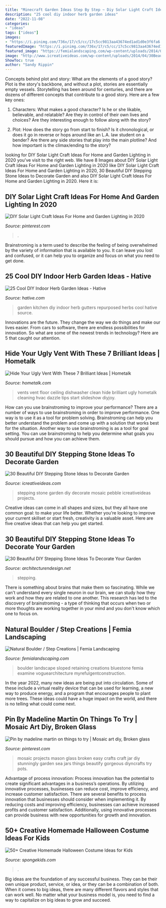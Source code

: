 ```yaml
---
title: "Minecraft Garden Ideas Step By Step ~ Diy Solar Light Craft Ideas For Home And Garden Lighting In 2020"
description: "25 cool diy indoor herb garden ideas"
date: "2022-11-08"
categories:
- "ideas"
tags: ["ideas"]
images:
- "https://i.pinimg.com/736x/17/c5/cc/17c5cc9813aa43674ed1ad1d0e3f6fa6.jpg"
featuredImage: "https://i.pinimg.com/736x/17/c5/cc/17c5cc9813aa43674ed1ad1d0e3f6fa6.jpg"
featured_image: "https://femialandscaping.com/wp-content/uploads/2014/03/3-natbldrstepcreate1.jpg"
image: "http://www.icreativeideas.com/wp-content/uploads/2014/04/30BeautifulDIYSteppingStoneIdeastoDecorateYourGarden1.jpg?ae727b"
ShowToc: true
author: "Sandy Rippin"
---
```



Concepts behind plot and story: What are the elements of a good story?
Plot is the story's backbone, and without a plot, stories are essentially empty vessels. Storytelling has been around for centuries, and there are dozens of different concepts that contribute to a good story. Here are a few key ones:
1) Characters: What makes a good character? Is he or she likable, believable, and relatable? Are they in control of their own lives and choices? Are they interesting enough to follow along with the story?

2) Plot: How does the story go from start to finish? Is it chronological, or does it go in reverse or hops around like an L.A. law student on a bender? Are there any side stories that play into the main plotline? And how important is the climax/ending to the story?

	

		
looking for DIY Solar Light Craft Ideas For Home and Garden Lighting in 2020 you've visit to the right web. We have 8 Images about DIY Solar Light Craft Ideas For Home and Garden Lighting in 2020 like DIY Solar Light Craft Ideas For Home and Garden Lighting in 2020, 30 Beautiful DIY Stepping Stone Ideas to Decorate Garden and also DIY Solar Light Craft Ideas For Home and Garden Lighting in 2020. Here it is:
		
    
## DIY Solar Light Craft Ideas For Home And Garden Lighting In 2020

<img loading=lazy src="https://i.pinimg.com/736x/df/c2/9d/dfc29dbcf7db345f711b10c274be6fa0.jpg" onerror="this.onerror=null;this.src='https://tse2.mm.bing.net/th?id=OIP.1OoyhaZcUaaWfTzRWySi2QHaLH&amp;pid=15.1';" alt="DIY Solar Light Craft Ideas For Home and Garden Lighting in 2020">

_Source: pinterest.com_

>. 

	

Brainstroming is a term used to describe the feeling of being overwhelmed by the variety of information that is available to you. It can leave you lost and confused, or it can help you to organize and focus on what you need to get done.

    
## 25 Cool DIY Indoor Herb Garden Ideas - Hative

<img loading=lazy src="https://hative.com/wp-content/uploads/2014/11/indoor-garden/21-gutters-repurposed-herbs.jpg" onerror="this.onerror=null;this.src='https://tse3.mm.bing.net/th?id=OIP.VWcuvKHQr5CVt4UpR_zrDQHaKG&amp;pid=15.1';" alt="25 Cool DIY Indoor Herb Garden Ideas - Hative">

_Source: hative.com_

>garden kitchen diy indoor herb gutters repurposed herbs cool hative source. 

	

Innovations are the future. They change the way we do things and make our lives easier. From cars to software, there are endless possibilities for innovation. So what are some of the newest trends in technology? Here are 5 that caught our attention.

    
## Hide Your Ugly Vent With These 7 Brilliant Ideas | Hometalk

<img loading=lazy src="https://cdn-fastly.hometalk.com/media/2016/10/13/3576184/s-hide-your-ugly-vent-with-these-7-brilliant-ideas-hvac.jpg?size=1600x1000&amp;nocrop=1" onerror="this.onerror=null;this.src='https://tse1.mm.bing.net/th?id=OIP.CssvXK_zQrpxki7YPhHdhgHaKl&amp;pid=15.1';" alt="Hide Your Ugly Vent With These 7 Brilliant Ideas | Hometalk">

_Source: hometalk.com_

>vents vent floor ceiling dishwasher clean hide brilliant ugly hometalk cleaning hvac dazzle tips start slideshow diyjoy. 

	

How can you use brainstroming to improve your performance?
There are a number of ways to use brainstroming in order to improve performance. One way is to use it as a tool for problem solving. Brainstroming can help you better understand the problem and come up with a solution that works best for the situation. Another way to use brainstroming is as a tool for goal setting. You can use brainstroming to help you determine what goals you should pursue and how you can achieve them.

    
## 30 Beautiful DIY Stepping Stone Ideas To Decorate Garden

<img loading=lazy src="http://www.icreativeideas.com/wp-content/uploads/2014/04/30BeautifulDIYSteppingStoneIdeastoDecorateYourGarden1.jpg?ae727b" onerror="this.onerror=null;this.src='https://tse4.mm.bing.net/th?id=OIP.WCyNgcgusMsi35RbYqbaAgHaJ4&amp;pid=15.1';" alt="30 Beautiful DIY Stepping Stone Ideas to Decorate Garden">

_Source: icreativeideas.com_

>stepping stone garden diy decorate mosaic pebble icreativeideas projects. 

	

Creative ideas can come in all shapes and sizes, but they all have one common goal: to make your life better. Whether you're looking to improve your current skillset or start fresh, creativity is a valuable asset. Here are five creative ideas that can help you get started.

    
## 30 Beautiful DIY Stepping Stone Ideas To Decorate Your Garden

<img loading=lazy src="https://cdn.architecturendesign.net/wp-content/uploads/2015/12/AD-Beautiful-DIY-Stepping-Stone-Ideas-To-Decorate-Your-Garden-02.jpg" onerror="this.onerror=null;this.src='https://tse4.mm.bing.net/th?id=OIP.UXV-gIWg-TLxgw2YtJHwaAHaKK&amp;pid=15.1';" alt="30 Beautiful DIY Stepping Stone Ideas To Decorate Your Garden">

_Source: architecturendesign.net_

>stepping. 

	

There is something about brains that make them so fascinating. While we can't understand every single neuron in our brain, we can study how they work and how they are related to one another. This research has led to the discovery of brainstroming - a type of thinking that occurs when two or more thoughts are working together in your mind and you don't know which one to focus on.

    
## Natural Boulder / Step Creations | Femia Landscaping

<img loading=lazy src="https://femialandscaping.com/wp-content/uploads/2014/03/3-natbldrstepcreate1.jpg" onerror="this.onerror=null;this.src='https://tse1.mm.bing.net/th?id=OIP.DRefNqR1-9Q619o-dWJi8AHaE6&amp;pid=15.1';" alt="Natural Boulder / Step Creations | Femia Landscaping">

_Source: femialandscaping.com_

>boulder landscape sloped retaining creations bluestone femia examine voguearchitecture myrefulgentconstruction. 

	

In the year 2022, many new ideas are being put into circulation. Some of these include a virtual reality device that can be used for learning, a new way to produce energy, and a program that encourages people to plant more trees. These ideas could have a huge impact on the world, and there is no telling what could come next.

    
## Pin By Madeline Martin On Things To Try | Mosaic Art Diy, Broken Glass

<img loading=lazy src="https://i.pinimg.com/736x/17/c5/cc/17c5cc9813aa43674ed1ad1d0e3f6fa6.jpg" onerror="this.onerror=null;this.src='https://tse2.mm.bing.net/th?id=OIP.ru1iB3xqnbo1ceVKd05B6AHaLN&amp;pid=15.1';" alt="Pin by madeline martin on things to try | Mosaic art diy, Broken glass">

_Source: pinterest.com_

>mosaic projects mason glass broken easy crafts craft jar diy stunningly garden sea jars things beautify gorgeous diyncrafts try pots. 

	

Advantage of process innovation:
Process innovation has the potential to create significant advantages in a business’s operations. By utilizing innovative processes, businesses can reduce cost, improve efficiency, and increase customer satisfaction.
There are several benefits to process innovation that businesses should consider when implementing it. By reducing costs and improving efficiency, businesses can achieve increased profits and customer satisfaction. Additionally, using innovative processes can provide business with new opportunities for growth and innovation.

    
## 50+ Creative Homemade Halloween Costume Ideas For Kids

<img loading=lazy src="https://spongekids.com/wp-content/uploads/2014/03/costumes-for-kids/7-samurai-costume-recycled-materials.jpg" onerror="this.onerror=null;this.src='https://tse3.mm.bing.net/th?id=OIP.T9incGuH0nDaKpt7Wb_hHgHaJ4&amp;pid=15.1';" alt="50+ Creative Homemade Halloween Costume Ideas for Kids">

_Source: spongekids.com_

>. 

	

Big ideas are the foundation of any successful business. They can be their own unique product, service, or idea, or they can be a combination of both. When it comes to big ideas, there are many different flavors and styles that can work well. No matter what your business model is, you need to find a way to capitalize on big ideas to grow and succeed.

